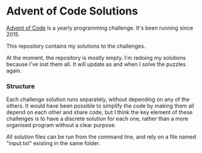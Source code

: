 # Advent of Code Solutions

[Advent of Code](https://adventofcode.com) is a yearly programming challenge. It's been running since 2015. 

This repository contains my solutions to the challenges. 

At the moment, the repository is mostly empty. I'm redoing my solutions because I've lost them all. It will update as and when I solve the puzzles again.

### Structure

Each challenge solution runs separately, without depending on any of the others. It would have been possible to simplify the code by making them all depend on each other and share code, but I think the key element of these challenges is to have a discrete solution for each one, rather than a more organised program without a clear purpose. 

All solution files can be run from the command line, and rely on a file named "input.txt" existing in the same folder.
